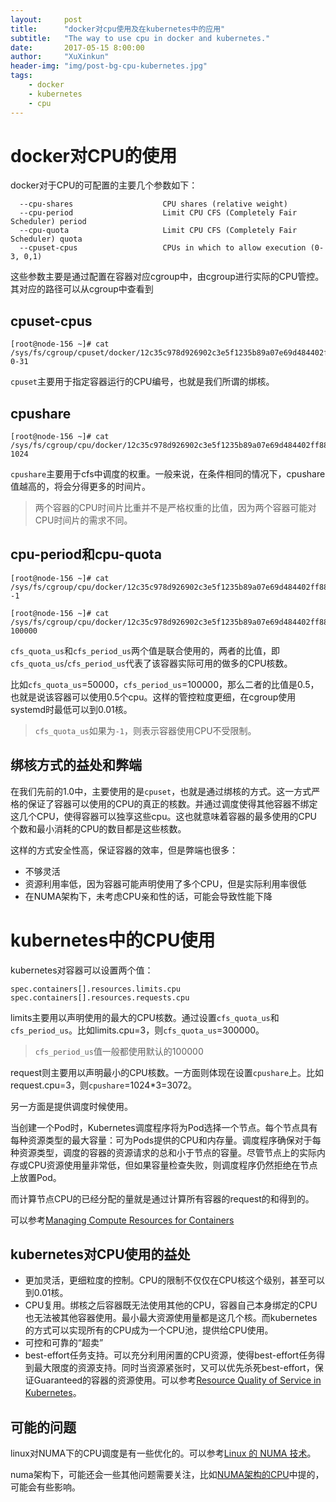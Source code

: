 ```yaml
---
layout:     post
title:      "docker对cpu使用及在kubernetes中的应用"
subtitle:   "The way to use cpu in docker and kubernetes."
date:       2017-05-15 8:00:00
author:     "XuXinkun"
header-img: "img/post-bg-cpu-kubernetes.jpg"
tags:
    - docker
    - kubernetes
    - cpu
---
```


# docker对CPU的使用


docker对于CPU的可配置的主要几个参数如下：

```
  --cpu-shares                    CPU shares (relative weight)
  --cpu-period                    Limit CPU CFS (Completely Fair Scheduler) period
  --cpu-quota                     Limit CPU CFS (Completely Fair Scheduler) quota
  --cpuset-cpus                   CPUs in which to allow execution (0-3, 0,1)
```  

这些参数主要是通过配置在容器对应cgroup中，由cgroup进行实际的CPU管控。其对应的路径可以从cgroup中查看到

## cpuset-cpus

```
[root@node-156 ~]# cat /sys/fs/cgroup/cpuset/docker/12c35c978d926902c3e5f1235b89a07e69d484402ff8890f06d0944cc17f8a71/cpuset.cpus
0-31
```

`cpuset`主要用于指定容器运行的CPU编号，也就是我们所谓的绑核。

## cpushare

```
[root@node-156 ~]# cat /sys/fs/cgroup/cpu/docker/12c35c978d926902c3e5f1235b89a07e69d484402ff8890f06d0944cc17f8a71/cpu.shares
1024
```

`cpushare`主要用于cfs中调度的权重。一般来说，在条件相同的情况下，cpushare值越高的，将会分得更多的时间片。

> 两个容器的CPU时间片比重并不是严格权重的比值，因为两个容器可能对CPU时间片的需求不同。

## cpu-period和cpu-quota 

```
[root@node-156 ~]# cat /sys/fs/cgroup/cpu/docker/12c35c978d926902c3e5f1235b89a07e69d484402ff8890f06d0944cc17f8a71/cpu.cfs_quota_us 
-1
```
```
[root@node-156 ~]# cat /sys/fs/cgroup/cpu/docker/12c35c978d926902c3e5f1235b89a07e69d484402ff8890f06d0944cc17f8a71/cpu.cfs_period_us 
100000
```

`cfs_quota_us`和`cfs_period_us`两个值是联合使用的，两者的比值，即`cfs_quota_us`/`cfs_period_us`代表了该容器实际可用的做多的CPU核数。

比如`cfs_quota_us`=50000，`cfs_period_us`=100000，那么二者的比值是0.5，也就是说该容器可以使用0.5个cpu。这样的管控粒度更细，在cgroup使用systemd时最低可以到0.01核。

> `cfs_quota_us`如果为`-1`，则表示容器使用CPU不受限制。

## 绑核方式的益处和弊端

在我们先前的1.0中，主要使用的是`cpuset`，也就是通过绑核的方式。这一方式严格的保证了容器可以使用的CPU的真正的核数。并通过调度使得其他容器不绑定这几个CPU，使得容器可以独享这些cpu。这也就意味着容器的最多使用的CPU个数和最小消耗的CPU的数目都是这些核数。

这样的方式安全性高，保证容器的效率，但是弊端也很多：

- 不够灵活
- 资源利用率低，因为容器可能声明使用了多个CPU，但是实际利用率很低
- 在NUMA架构下，未考虑CPU亲和性的话，可能会导致性能下降

# kubernetes中的CPU使用

kubernetes对容器可以设置两个值：

```
spec.containers[].resources.limits.cpu
spec.containers[].resources.requests.cpu
```

limits主要用以声明使用的最大的CPU核数。通过设置`cfs_quota_us`和`cfs_period_us`。比如limits.cpu=3，则`cfs_quota_us`=300000。

>`cfs_period_us`值一般都使用默认的100000

request则主要用以声明最小的CPU核数。一方面则体现在设置`cpushare`上。比如request.cpu=3，则`cpushare`=1024*3=3072。

另一方面是提供调度时候使用。

当创建一个Pod时，Kubernetes调度程序将为Pod选择一个节点。每个节点具有每种资源类型的最大容量：可为Pods提供的CPU和内存量。调度程序确保对于每种资源类型，调度的容器的资源请求的总和小于节点的容量。尽管节点上的实际内存或CPU资源使用量非常低，但如果容量检查失败，则调度程序仍然拒绝在节点上放置Pod。

而计算节点CPU的已经分配的量就是通过计算所有容器的request的和得到的。

可以参考[Managing Compute Resources for Containers](https://kubernetes.io/docs/concepts/configuration/manage-compute-resources-container/)

## kubernetes对CPU使用的益处

- 更加灵活，更细粒度的控制。CPU的限制不仅仅在CPU核这个级别，甚至可以到0.01核。
- CPU复用。绑核之后容器既无法使用其他的CPU，容器自己本身绑定的CPU也无法被其他容器使用。最小最大资源使用量都是这几个核。而kubernetes的方式可以实现所有的CPU成为一个CPU池，提供给CPU使用。
- 可控和可靠的“超卖”
- best-effort任务支持。可以充分利用闲置的CPU资源，使得best-effort任务得到最大限度的资源支持。同时当资源紧张时，又可以优先杀死best-effort，保证Guaranteed的容器的资源使用。可以参考[Resource Quality of Service in Kubernetes](https://github.com/kubernetes/community/blob/master/contributors/design-proposals/resource-qos.md)。

## 可能的问题

linux对NUMA下的CPU调度是有一些优化的。可以参考[Linux 的 NUMA 技术](https://www.ibm.com/developerworks/cn/linux/l-numa/)。

numa架构下，可能还会一些其他问题需要关注，比如[NUMA架构的CPU](http://cenalulu.github.io/linux/numa/)中提的，可能会有些影响。